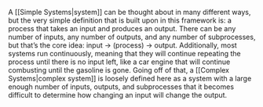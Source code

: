 A [[Simple Systems|system]] can be thought about in many different ways, but the very simple definition that is built upon in this framework is: a process that takes an input and produces an output. There can be any number of inputs, any number of outputs, and any number of subprocesses, but that’s the core idea: input -> (process) -> output. Additionally, most systems run continuously, meaning that they will continue repeating the process until there is no input left, like a car engine that will continue combusting until the gasoline is gone. Going off of that, a [[Complex Systems|complex system]] is loosely defined here as a system with a large enough number of inputs, outputs, and subprocesses that it becomes difficult to determine how changing an input will change the output.